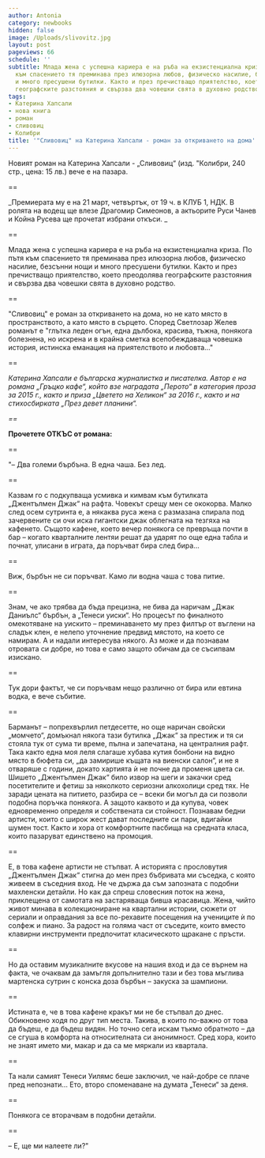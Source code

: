 ```yaml
---
author: Antonia
category: newbooks
hidden: false
image: /Uploads/slivovitz.jpg
layout: post
pageviews: 66
schedule: ''
subtitle: Млада жена с успешна кариера е на ръба на екзистенциална криза. По пътя
  към спасението тя преминава през илюзорна любов, физическо насилие, безсънни нощи
  и много пресушени бутилки. Както и през пречистващо приятелство, което преодолява
  географските разстояния и свързва два човешки свята в духовно родство
tags:
- Катерина Хапсали
- нова книга
- роман
- сливовиц
- Колибри
title: '"Сливовиц" на Катерина Хапсали - роман за откриването на дома'
---
```


Новият роман на Катерина Хапсали - „Сливовиц“ (изд. "Колибри, 240 стр., цена: 15 лв.) вече е на пазара.

\==

_Премиерата му е на 21 март, четвъртък, от 19 ч. в КЛУБ 1, НДК. В ролята на водещ ще влезе Драгомир Симеонов, а актьорите Руси Чанев и Койна Русева ще прочетат избрани откъси. _

\==

Млада жена с успешна кариера е на ръба на екзистенциална криза. По пътя към спасението тя преминава през илюзорна любов, физическо насилие, безсънни нощи и много пресушени бутилки. Както и през пречистващо приятелство, което преодолява географските разстояния и свързва два човешки свята в духовно родство. 

\==

"Сливовиц" е роман за откриването на дома, но не като място в пространството, а като място в сърцето. Според Светлозар Желев романът е "глътка леден огън, една дълбока, красива, тъжна, понякога болезнена, но искрена и в крайна сметка всепобеждаваща човешка история, истинска еманация на приятелството и любовта…"

\==

_Катерина Хапсали е българска журналистка и писателка. Автор е на романа „Гръцко кафе“, който взе наградата „Перото“ в категория проза за 2015 г., както и приза „Цветето на Хеликон“ за 2016 г., както и на стихосбирката „През девет планини“._

_\==_

**Прочетете ОТКЪС от романа:**

\==

"– Два големи бърбъна. В една чаша. Без лед. 

\==

Казвам го с подкупваща усмивка и кимвам към бутилката „Джентълмен Джак“ на рафта. Човекът срещу мен се ококорва. Малко след осем сутринта е, а някаква руса жена с размазана спирала под зачервените си очи иска гигантски джак облегната на тезгяха на кафенето. Същото кафене, което вечер понякога се превръща почти в бар  – когато кварталните лентяи решат да ударят по още една табла и почнат, улисани в играта, да поръчват бира след бира… 

\==

Виж, бърбън не си поръчват. Камо ли водна чашa с това питие.

\==

Знам, че ако трябва да бъда прецизна, не бива да наричам „Джак Даниълс“ бърбън, а „Тенеси уиски“. Но процесът по финалното омекотяване на уискито – преминаването му през филтър от въглени на сладък клен, е нелепо уточнение предвид мястото, на което се намирам. А и надали интересува някого. Аз може и да познавам отровата си добре, но това е само защото обичам да се съсипвам изискано. 

\==

Тук дори фактът, че си поръчвам нещо различно от бира или евтина водка, е вече събитие. 

\==

Барманът – попрехвърлил петдесетте, но още наричан свойски „момчето“, домъкнал някога тази бутилка „Джак“ за престиж и тя си стояла тук от сума ти време, пълна и запечатана, на централния рафт. Така както една моя леля слагаше хубава кутия бонбони на видно място в бюфета си, „да замирише къщата на виенски салон“, и не я отваряше с години, докато хартията ѝ не почне да променя цвета си. Шишето „Джентълмен Джак“ било извор на шеги и закачки сред посетителите и фетиш за няколкото сериозни алкохолици сред тях. Не заради цената на питието, разбира се – всеки би могъл да си позволи подобна поръчка понякога. А защото каквото и да купува, човек едновременно определя и собствената си стойност. Познавам бедни артисти, които с широк жест дават последните си пари, вдигайки шумен тост. Както и хора от комфортните пасбища на средната класа, които пазаруват единствено на промоция. 

\==

Е, в това кафене артисти не стъпват. А историята с прослoвутия „Джентълмен Джак“ стигна до мен през бъбривата ми съседка, с която живеем в съседния вход. Не че държа да съм запозната с подобни махленски детайли. Но как да спреш словесния поток на жена, приклещена от самотата на застаряваща бивша красавица. Жена, чийто живот минава в колекциониране на квартални истории, сюжети от сериали и оправдания за все по-рехавите посещения на учениците ѝ по солфеж и пиано. За радост на голяма част от съседите, които вместо клавирни инструменти предпочитат класическото щракане с пръсти. 

\==

Но да оставим музикалните вкусове на нашия вход и да се върнем на факта, че очаквам да замъгля допълнително тази и без това мъглива мартенска сутрин с конска доза бърбън – закуска за шампиони. 

\==

Истината е, че в това кафене кракът ми не бе стъпвал до днес. Обикновено ходя по друг тип места. Такива, в които по-важно от това да бъдеш, е да бъдеш видян. Но точно сега искам тъкмо обратното  – да се сгуша в комфорта на относителната си анонимност. Сред хора, които не знаят името ми, макар и да са ме мяркали из квартала. 

\==

Та нали самият Тенеси Уилямс беше заключил, че най-добре се плаче пред непознати… Ето, второ споменаване на думата „Тенеси“ за деня. 

\==

Понякога се вторачвам в подобни детайли. 

\==

– Е, ще ми налеете ли?"